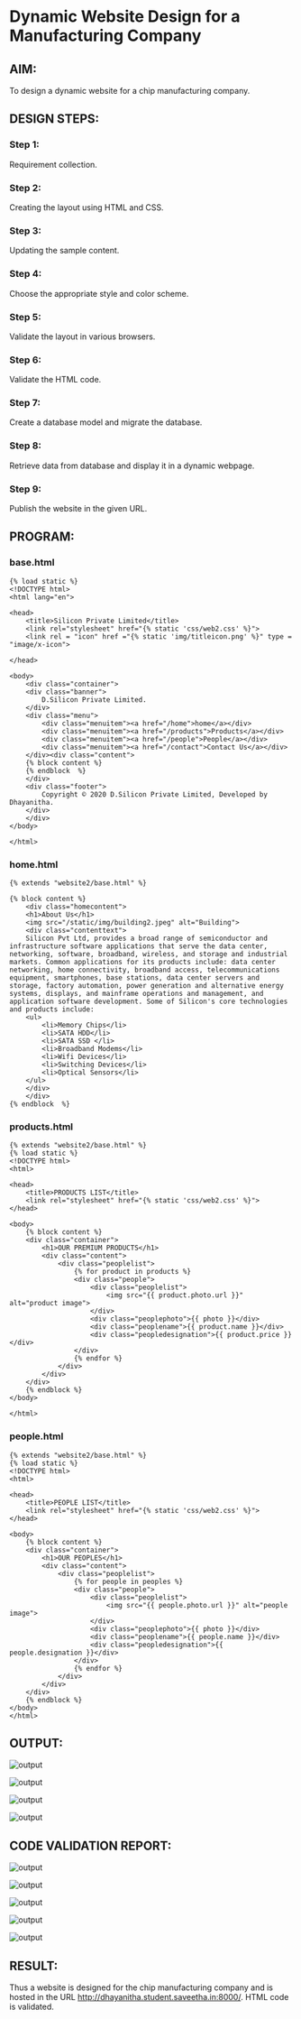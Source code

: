 # Dynamic Website Design for a Manufacturing Company
## AIM:
To design a dynamic website for a chip manufacturing company.

## DESIGN STEPS:
### Step 1: 
Requirement collection.
### Step 2:
Creating the layout using HTML and CSS.
### Step 3:
Updating the sample content.
### Step 4:
Choose the appropriate style and color scheme.
### Step 5:
Validate the layout in various browsers.
### Step 6:
Validate the HTML code.
### Step 7:
Create a database model and migrate the database.
### Step 8:
Retrieve data from database and display it in a dynamic webpage.
### Step 9:
Publish the website in the given URL.

## PROGRAM:

### base.html
```
{% load static %}
<!DOCTYPE html>
<html lang="en">

<head>
    <title>Silicon Private Limited</title>
    <link rel="stylesheet" href="{% static 'css/web2.css' %}">
    <link rel = "icon" href ="{% static 'img/titleicon.png' %}" type = "image/x-icon"> 
              
</head>

<body>
    <div class="container">
    <div class="banner">
        D.Silicon Private Limited.
    </div>
    <div class="menu">
        <div class="menuitem"><a href="/home">home</a></div> 
        <div class="menuitem"><a href="/products">Products</a></div> 
        <div class="menuitem"><a href="/people">People</a></div>
        <div class="menuitem"><a href="/contact">Contact Us</a></div> 
    </div><div class="content">
    {% block content %}    
    {% endblock  %}
    </div>
    <div class="footer">
        Copyright © 2020 D.Silicon Private Limited, Developed by Dhayanitha.
    </div>
    </div>
</body>

</html>
```

### home.html
```
{% extends "website2/base.html" %}

{% block content %}
    <div class="homecontent">    
    <h1>About Us</h1>
    <img src="/static/img/building2.jpeg" alt="Building">
    <div class="contenttext">
    Silicon Pvt Ltd, provides a broad range of semiconductor and infrastructure software applications that serve the data center, networking, software, broadband, wireless, and storage and industrial markets. Common applications for its products include: data center networking, home connectivity, broadband access, telecommunications equipment, smartphones, base stations, data center servers and storage, factory automation, power generation and alternative energy systems, displays, and mainframe operations and management, and application software development. Some of Silicon's core technologies and products include:
    <ul>
        <li>Memory Chips</li>
        <li>SATA HDD</li>
        <li>SATA SSD </li>
        <li>Broadband Modems</li>
        <li>Wifi Devices</li>
        <li>Switching Devices</li>
        <li>Optical Sensors</li>
    </ul> 
    </div>
    </div>
{% endblock  %}
```
### products.html
```
{% extends "website2/base.html" %}
{% load static %}
<!DOCTYPE html>
<html>

<head>
    <title>PRODUCTS LIST</title>
    <link rel="stylesheet" href="{% static 'css/web2.css' %}">
</head>

<body>
    {% block content %}
    <div class="container">
        <h1>OUR PREMIUM PRODUCTS</h1>
        <div class="content">
            <div class="peoplelist">
                {% for product in products %}
                <div class="people">
                    <div class="peoplelist">
                        <img src="{{ product.photo.url }}" alt="product image">
                    </div>
                    <div class="peoplephoto">{{ photo }}</div>
                    <div class="peoplename">{{ product.name }}</div>
                    <div class="peopledesignation">{{ product.price }}</div>
                </div>
                {% endfor %}
            </div>
        </div>
    </div>
    {% endblock %}
</body>

</html>
```
### people.html
```
{% extends "website2/base.html" %}
{% load static %}
<!DOCTYPE html>
<html>

<head>
    <title>PEOPLE LIST</title>
    <link rel="stylesheet" href="{% static 'css/web2.css' %}">
</head>

<body>
    {% block content %}
    <div class="container">
        <h1>OUR PEOPLES</h1>
        <div class="content">
            <div class="peoplelist">
                {% for people in peoples %}
                <div class="people">
                    <div class="peoplelist">
                        <img src="{{ people.photo.url }}" alt="people image">
                    </div>
                    <div class="peoplephoto">{{ photo }}</div>
                    <div class="peoplename">{{ people.name }}</div>
                    <div class="peopledesignation">{{ people.designation }}</div>
                </div>
                {% endfor %}
            </div>
        </div>
    </div>
    {% endblock %}
</body>
</html>
```


## OUTPUT:
![output](./static/img/page1.jpg)

![output](./static/img/page2.jpg)

![output](./static/img/page5.jpg)

![output](./static/img/page4.jpg)

## CODE VALIDATION REPORT:
![output](./static/img/report1.jpg)

![output](./static/img/report2.jpg)

![output](./static/img/report3.jpg)

![output](./static/img/report4.jpg)

![output](./static/img/report5.jpg)




## RESULT:
Thus a website is designed for the chip manufacturing company and is hosted in the URL http://dhayanitha.student.saveetha.in:8000/. HTML code is validated.